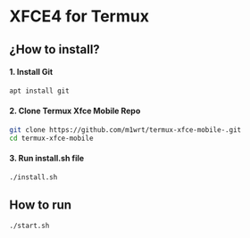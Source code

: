 # XFCE4 for Termux 
## ¿How to install?
#### 1. Install Git
```bash
apt install git
```
#### 2. Clone Termux Xfce Mobile Repo 
```bash
git clone https://github.com/m1wrt/termux-xfce-mobile-.git
cd termux-xfce-mobile
```
#### 3. Run install.sh file
```bash 
./install.sh
```
## How to run
```bash
./start.sh
```